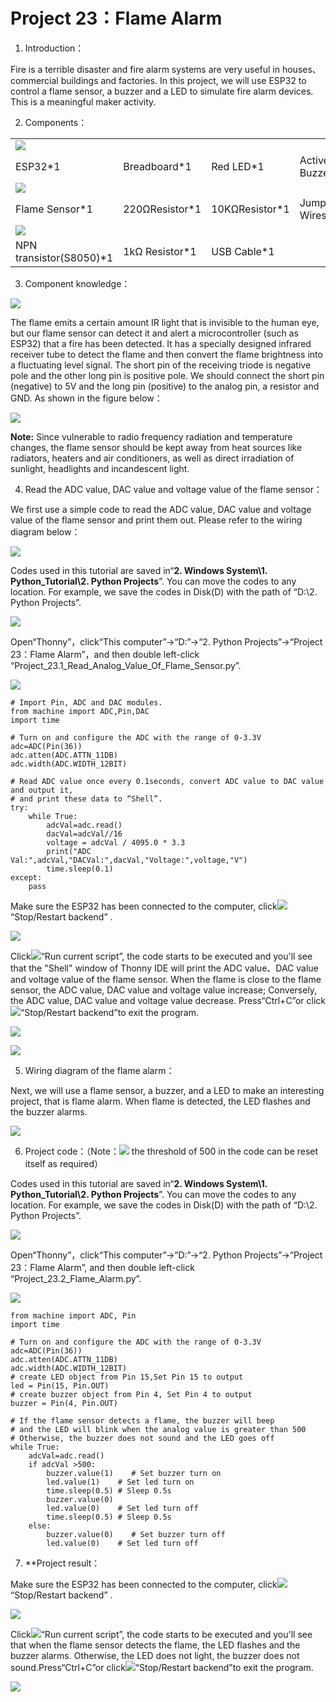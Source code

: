 # Project 23：Flame Alarm

1. Introduction：

Fire is a terrible disaster and fire alarm systems are very useful in
houses、commercial buildings and factories. In this project, we will use
ESP32 to control a flame sensor, a buzzer and a LED to simulate fire
alarm devices. This is a meaningful maker activity.

2. Components：

|                                    |                            |                             |                                                  |
| ---------------------------------- | -------------------------- | --------------------------- | ------------------------------------------------ |
| ![](/media/4b4f653a76a82a3b413855493cc58fba.png) |
| ESP32\*1                           | Breadboard\*1              | Red LED\*1                  | Active Buzzer\*1                                 |
| ![](/media/e9a8d050105397bb183512fb4ffdd2f6.png)                           |
| Flame Sensor\*1                    | 220ΩResistor\*1            | 10KΩResistor\*1             | Jumper Wires                                     |
| ![](/media/7dcbd02995be3c142b2f97df7f7c03ce.png)     |                                                  |
| NPN transistor(S8050)\*1           | 1kΩ Resistor\*1            | USB Cable\*1                |                                                  |

3. Component knowledge：

![](/media/a50ec3e38adf10643eafac8cb62bec8a.png)

The flame emits a certain amount IR light that is invisible to the human
eye, but our flame sensor can detect it and alert a microcontroller
(such as ESP32) that a fire has been detected. It has a specially
designed infrared receiver tube to detect the flame and then convert the
flame brightness into a fluctuating level signal. The short pin of the
receiving triode is negative pole and the other long pin is positive
pole. We should connect the short pin (negative) to 5V and the long pin
(positive) to the analog pin, a resistor and GND. As shown in the figure
below：

![](/media/87bd204db523c602c80745266c1ee452.png)

**Note:** Since vulnerable to radio frequency radiation and temperature
changes, the flame sensor should be kept away from heat sources like
radiators, heaters and air conditioners, as well as direct irradiation
of sunlight, headlights and incandescent light.

4. Read the ADC value, DAC value and voltage value of the flame sensor：

We first use a simple code to read the ADC value, DAC value and voltage
value of the flame sensor and print them out. Please refer to the wiring
diagram below：

![](/media/76ce57355da1df27e049bdc6e19f0650.png)

Codes used in this tutorial are saved in“**2. Windows System\\1.
Python\_Tutorial\\2. Python Projects**”. You can move the codes to any
location. For example, we save the codes in Disk(D) with the path of
“D:\\2. Python Projects”.

![](/media/906b7d4391131929a6b0726f7f5bab30.png)

Open“Thonny”，click“This computer”→“D:”→“2. Python Projects”→“Project
23：Flame Alarm”，and then double left-click
“Project\_23.1\_Read\_Analog\_Value\_Of\_Flame\_Sensor.py”.

![](/media/b4ab4d56badbead366bed085d382f224.png)

    # Import Pin, ADC and DAC modules.
    from machine import ADC,Pin,DAC
    import time
    
    # Turn on and configure the ADC with the range of 0-3.3V 
    adc=ADC(Pin(36))
    adc.atten(ADC.ATTN_11DB)
    adc.width(ADC.WIDTH_12BIT)
    
    # Read ADC value once every 0.1seconds, convert ADC value to DAC value and output it,
    # and print these data to “Shell”. 
    try:
        while True:
            adcVal=adc.read()
            dacVal=adcVal//16
            voltage = adcVal / 4095.0 * 3.3
            print("ADC Val:",adcVal,"DACVal:",dacVal,"Voltage:",voltage,"V")
            time.sleep(0.1)
    except:
        pass

Make sure the ESP32 has been connected to the computer,
click![](/media/27451c8a9c13e29d02bc0f5831cfaf1f.png)“Stop/Restart backend” .

![](/media/c2ec0600962bd87b24376fc0986183c4.png)

Click![](/media/da852227207616ccd9aff28f19e02690.png)“Run current script”, the code starts to be
executed and you'll see that the "Shell" window of Thonny IDE will print
the ADC value、DAC value and voltage value of the flame sensor. When the
flame is close to the flame sensor, the ADC value, DAC value and voltage
value increase; Conversely, the ADC value, DAC value and voltage value
decrease. Press“Ctrl+C”or click![](/media/27451c8a9c13e29d02bc0f5831cfaf1f.png)“Stop/Restart
backend”to exit the program.

![](/media/8cfd1510ef6c947201dd14ff0f5ade21.png)

![](/media/65e6848785b8e09c731df4dd1f68a3a0.png)

5. Wiring diagram of the flame alarm：

Next, we will use a flame sensor, a buzzer, and a LED to make an
interesting project, that is flame alarm. When flame is detected, the
LED flashes and the buzzer alarms.

![](/media/e9fa0e50df23c1f2e58fdd319ad21b4c.png)

6. Project code：（Note：![](/media/40a3ea572836945268b22dfc0cce29c3.png) the threshold of 500
in the code can be reset itself as required）

Codes used in this tutorial are saved in“**2. Windows System\\1.
Python\_Tutorial\\2. Python Projects**”. You can move the codes to any
location. For example, we save the codes in Disk(D) with the path of
“D:\\2. Python Projects”.

![](/media/906b7d4391131929a6b0726f7f5bab30.png)

Open“Thonny”，click“This computer”→“D:”→“2. Python Projects”→“Project
23：Flame Alarm”, and then double left-click
“Project\_23.2\_Flame\_Alarm.py”.

![](/media/08b1420f2793b1c20200af63ce5111ba.png)

    from machine import ADC, Pin
    import time
    
    # Turn on and configure the ADC with the range of 0-3.3V 
    adc=ADC(Pin(36))
    adc.atten(ADC.ATTN_11DB)
    adc.width(ADC.WIDTH_12BIT)
    # create LED object from Pin 15,Set Pin 15 to output
    led = Pin(15, Pin.OUT) 
    # create buzzer object from Pin 4, Set Pin 4 to output
    buzzer = Pin(4, Pin.OUT)   
     
    # If the flame sensor detects a flame, the buzzer will beep
    # and the LED will blink when the analog value is greater than 500
    # Otherwise, the buzzer does not sound and the LED goes off 
    while True:
        adcVal=adc.read()
        if adcVal >500:
            buzzer.value(1)    # Set buzzer turn on
            led.value(1)    # Set led turn on
            time.sleep(0.5) # Sleep 0.5s
            buzzer.value(0) 
            led.value(0)    # Set led turn off
            time.sleep(0.5) # Sleep 0.5s
        else:
            buzzer.value(0)    # Set buzzer turn off
            led.value(0)    # Set led turn off


7.  **Project result：

Make sure the ESP32 has been connected to the computer,
click![](/media/27451c8a9c13e29d02bc0f5831cfaf1f.png)“Stop/Restart backend” .

![](/media/16f7214c93439af62ac8d2a005b398ea.png)

Click![](/media/da852227207616ccd9aff28f19e02690.png)“Run current script”, the code starts to be
executed and you'll see that when the flame sensor detects the flame,
the LED flashes and the buzzer alarms. Otherwise, the LED does not
light, the buzzer does not sound.Press“Ctrl+C”or
click![](/media/27451c8a9c13e29d02bc0f5831cfaf1f.png)“Stop/Restart backend”to exit the program.

![](/media/a13d1483a5d9bca9258d760f3dbb4ac8.png)
